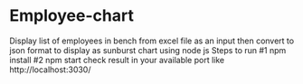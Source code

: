# Employee-chart
Display list of employees in bench from excel file as an input then convert to json format to display as sunburst chart using node js
Steps to run
#1 npm install
#2 npm start 
check result in your available port like http://localhost:3030/
